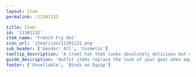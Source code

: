 ```yaml
---
layout: item
permalink: /11301132

title: Item
id: '11301132'
item_name: 'French Fry Hat'
icon_url: 'item/icon/11301132.png'
sub_header: ['Gender: All', 'Cosmetic']
tooltip_description: 'A cruel hat that looks absolutely delicious but cannot actually be eaten. Oh, fickle fate!'
guide_description: 'Outfit items replace the look of your gear when equipped.'
footer: ['Unsellable', 'Binds on Equip']
---
```

